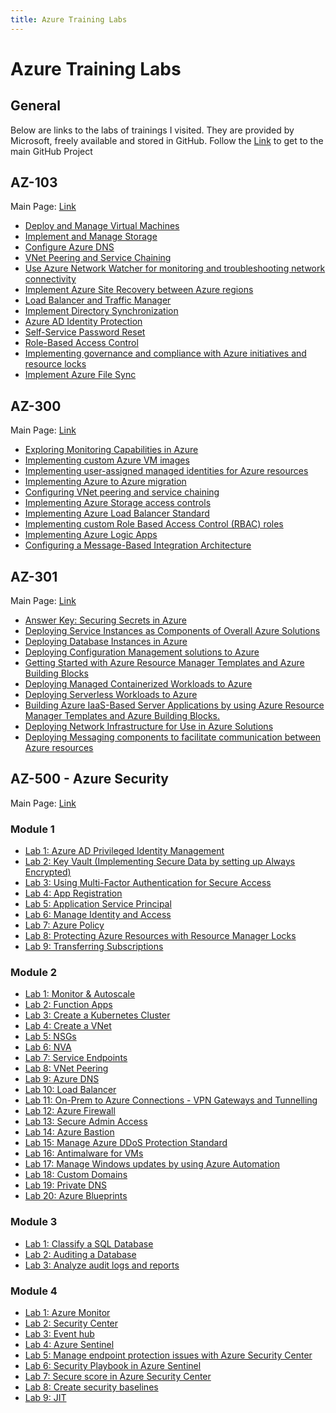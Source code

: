 ```yaml
---
title: Azure Training Labs
---
```


# Azure Training Labs

## General

Below are links to the labs of trainings I visited. They are provided by Microsoft, freely available and stored in GitHub. Follow the [Link](https://github.com/MicrosoftLearning) to get to the main GitHub Project

## AZ-103 

Main Page: [Link](https://github.com/MicrosoftLearning/AZ-103-MicrosoftAzureAdministrator)

* [Deploy and Manage Virtual Machines](https://github.com/MicrosoftLearning/AZ-103-MicrosoftAzureAdministrator/blob/master/Instructions/Labs/02a%20-%20Deploy%20and%20Manage%20Virtual%20Machines%20(az-100-03).md)
* [Implement and Manage Storage](https://github.com/MicrosoftLearning/AZ-103-MicrosoftAzureAdministrator/blob/master/Instructions/Labs/03%20-%20Implement%20and%20Manage%20Storage%20(az-100-02).md)
* [Configure Azure DNS](https://github.com/MicrosoftLearning/AZ-103-MicrosoftAzureAdministrator/blob/master/Instructions/Labs/04%20-%20Configure%20Azure%20DNS%20(az-100-04b).md)
* [VNet Peering and Service Chaining](https://github.com/MicrosoftLearning/AZ-103-MicrosoftAzureAdministrator/blob/master/Instructions/Labs/05%20-%20VNet%20Peering%20and%20Service%20Chaining%20(az-100-04).md)
* [Use Azure Network Watcher for monitoring and troubleshooting network connectivity](https://github.com/MicrosoftLearning/AZ-103-MicrosoftAzureAdministrator/blob/master/Instructions/Labs/06%20-%20Azure%20Network%20Watcher%20(az-101-03b).md)
* [Implement Azure Site Recovery between Azure regions](https://github.com/MicrosoftLearning/AZ-103-MicrosoftAzureAdministrator/blob/master/Instructions/Labs/07%20-%20Implement%20ASR%20Between%20Regions%20(az-101-01).md)
* [Load Balancer and Traffic Manager](https://github.com/MicrosoftLearning/AZ-103-MicrosoftAzureAdministrator/blob/master/Instructions/Labs/08%20-%20Load%20Balancer%20and%20Traffic%20Manager%20(az-101-03).md)
* [Implement Directory Synchronization](https://github.com/MicrosoftLearning/AZ-103-MicrosoftAzureAdministrator/blob/master/Instructions/Labs/09%20-%20Implement%20Directory%20Synchronization%20(az-100-05).md)
* [Azure AD Identity Protection](https://github.com/MicrosoftLearning/AZ-103-MicrosoftAzureAdministrator/blob/master/Instructions/Labs/10a%20-%20Azure%20AD%20Identity%20Protection%20(az-101-04b).md)
* [Self-Service Password Reset](https://github.com/MicrosoftLearning/AZ-103-MicrosoftAzureAdministrator/blob/master/Instructions/Labs/10b%20-%20Self-Service%20Password%20Reset%20(az-100-05b).md)
* [Role-Based Access Control](https://github.com/MicrosoftLearning/AZ-103-MicrosoftAzureAdministrator/blob/master/Instructions/Labs/11a%20-%20Role-Based%20Access%20Control%20(az-100-01).md)
* [Implementing governance and compliance with Azure initiatives and resource locks](https://github.com/MicrosoftLearning/AZ-103-MicrosoftAzureAdministrator/blob/master/Instructions/Labs/11b%20-%20Governance%20and%20Compliance%20(az-100-01b).md)
* [Implement Azure File Sync](https://github.com/MicrosoftLearning/AZ-103-MicrosoftAzureAdministrator/blob/master/Instructions/Labs/12%20-%20Implementing%20File%20Sync%20(az-100-02b).md)

## AZ-300

Main Page: [Link](https://github.com/MicrosoftLearning/AZ-300-MicrosoftAzureArchitectTechnologies)

* [Exploring Monitoring Capabilities in Azure](https://github.com/MicrosoftLearning/AZ-300-MicrosoftAzureArchitectTechnologies)
* [Implementing custom Azure VM images](https://github.com/MicrosoftLearning/AZ-300-MicrosoftAzureArchitectTechnologies/blob/master/Instructions/AZ-300T01_Lab_Mod03_Implementing%20Custom%20Azure%20VM%20Images.md)
* [Implementing user-assigned managed identities for Azure resources](https://github.com/MicrosoftLearning/AZ-300-MicrosoftAzureArchitectTechnologies/blob/master/Instructions/AZ-300T01_Lab_Mod05_Implementing%20user-assigned%20managed%20identities%20for%20Azure%20resources.md)
* [Implementing Azure to Azure migration](https://github.com/MicrosoftLearning/AZ-300-MicrosoftAzureArchitectTechnologies/blob/master/Instructions/AZ-300T02_Lab_Mod01_Implementing%20Azure%20to%20Azure%20migration.md)
* [Configuring VNet peering and service chaining](https://github.com/MicrosoftLearning/AZ-300-MicrosoftAzureArchitectTechnologies/blob/master/Instructions/AZ-300T02_Lab_Mod03_Configuring%20VNet%20peering%20and%20service%20chaining.md)
* [Implementing Azure Storage access controls](https://github.com/MicrosoftLearning/AZ-300-MicrosoftAzureArchitectTechnologies/blob/master/Instructions/AZ-300T03_Lab_Mod01_Implementing%20Azure%20Storage%20access%20controls.md)
* [Implementing Azure Load Balancer Standard](https://github.com/MicrosoftLearning/AZ-300-MicrosoftAzureArchitectTechnologies/blob/master/Instructions/AZ-300T03_Lab_Mod03_Implementing%20Azure%20Load%20Balancer%20Standard.md)
* [Implementing custom Role Based Access Control (RBAC) roles](https://github.com/MicrosoftLearning/AZ-300-MicrosoftAzureArchitectTechnologies/blob/master/Instructions/AZ-300T03_Lab_Mod04_Implementing%20custom%20Role%20Based%20Access%20Control%20roles.md)
* [Implementing Azure Logic Apps](https://github.com/MicrosoftLearning/AZ-300-MicrosoftAzureArchitectTechnologies/blob/master/Instructions/AZ-300T04_Lab_Mod01_Implementing%20Azure%20Logic%20Apps.md)
* [Configuring a Message-Based Integration Architecture](https://github.com/MicrosoftLearning/AZ-300-MicrosoftAzureArchitectTechnologies/blob/master/Instructions/AZ-300T06_Lab_Mod01_Configuring%20a%20Message-Based%20Integration%20Architecture.md)

## AZ-301

Main Page: [Link](https://github.com/MicrosoftLearning/AZ-301-MicrosoftAzureArchitectDesign)

* [Answer Key: Securing Secrets in Azure](https://github.com/MicrosoftLearning/AZ-301-MicrosoftAzureArchitectDesign/blob/master/Instructions/AZ-301T01_Lab_Mod01_Securing%20Secrets%20in%20Azure.md)
* [Deploying Service Instances as Components of Overall Azure Solutions](https://github.com/MicrosoftLearning/AZ-301-MicrosoftAzureArchitectDesign/blob/master/Instructions/AZ-301T01_Lab_Mod02_Deploying%20Service%20Instances%20as%20Components%20of%20Overall%20Azure%20Solutions.md)
* [Deploying Database Instances in Azure](https://github.com/MicrosoftLearning/AZ-301-MicrosoftAzureArchitectDesign/blob/master/Instructions/AZ-301T02_Lab_Mod02_Deploying%20Database%20Instances%20in%20Azure.md)
* [Deploying Configuration Management solutions to Azure](https://github.com/MicrosoftLearning/AZ-301-MicrosoftAzureArchitectDesign/blob/master/Instructions/AZ-301T02_Lab_Mod03_Deploying%20Configuration%20Management%20solutions%20to%20Azure.md)
* [Getting Started with Azure Resource Manager Templates and Azure Building Blocks](https://github.com/MicrosoftLearning/AZ-301-MicrosoftAzureArchitectDesign/blob/master/Instructions/AZ-301T03_Lab_Mod01_Getting%20Started%20with%20Azure%20Resource%20Manager%20Templates.md)
* [Deploying Managed Containerized Workloads to Azure](https://github.com/MicrosoftLearning/AZ-301-MicrosoftAzureArchitectDesign/blob/master/Instructions/AZ-301T03_Lab_Mod02_Deploying%20Managed%20Containerized%20Workloads%20to%20Azure.md)
* [Deploying Serverless Workloads to Azure](https://github.com/MicrosoftLearning/AZ-301-MicrosoftAzureArchitectDesign/blob/master/Instructions/AZ-301T03_Lab_Mod03_Deploying%20Serverless%20Workloads%20to%20Azure.md)
* [Building Azure IaaS-Based Server Applications by using Azure Resource Manager Templates and Azure Building Blocks.](https://github.com/MicrosoftLearning/AZ-301-MicrosoftAzureArchitectDesign/blob/master/Instructions/AZ-301T04_Lab_Mod02_Building%20Azure%20IaaS-Based%20Server%20Applications%20by%20using%20ARM.md)
* [Deploying Network Infrastructure for Use in Azure Solutions](https://github.com/MicrosoftLearning/AZ-301-MicrosoftAzureArchitectDesign/blob/master/Instructions/AZ-301T04_Lab_Mod03_Deploying%20Network%20Infrastructure%20for%20use%20in%20Azure%20Solutions.md)
* [Deploying Messaging components to facilitate communication between Azure resources](https://github.com/MicrosoftLearning/AZ-301-MicrosoftAzureArchitectDesign/blob/master/Instructions/AZ-301T04_Lab_Mod04_Deploying%20Messaging%20components%20to%20facilitate%20communication%20between%20Azure%20resources.md)

## AZ-500 - Azure Security

Main Page: [Link](https://github.com/MicrosoftLearning/AZ-500-Azure-Security)

### Module 1

* [Lab 1: Azure AD Privileged Identity Management](https://github.com/MicrosoftLearning/AZ-500-Azure-Security/blob/master/Instructions/Labs/Module_1/LAB_01_PIM.md)
* [Lab 2: Key Vault (Implementing Secure Data by setting up Always Encrypted)](https://github.com/MicrosoftLearning/AZ-500-Azure-Security/blob/master/Instructions/Labs/Module_1/LAB_02_Key_Vault.md)
* [Lab 3: Using Multi-Factor Authentication for Secure Access](https://github.com/MicrosoftLearning/AZ-500-Azure-Security/blob/master/Instructions/Labs/Module_1/LAB_03_MFA.md)
* [Lab 4: App Registration](https://github.com/MicrosoftLearning/AZ-500-Azure-Security/blob/master/Instructions/Labs/Module_1/LAB_04_App_Registration.md)
* [Lab 5: Application Service Principal](https://github.com/MicrosoftLearning/AZ-500-Azure-Security/blob/master/Instructions/Labs/Module_1/LAB_05_Application_Service_Principal.md)
* [Lab 6: Manage Identity and Access](https://github.com/MicrosoftLearning/AZ-500-Azure-Security/blob/master/Instructions/Labs/Module_1/LAB_06_RBAC.md)
* [Lab 7: Azure Policy](https://github.com/MicrosoftLearning/AZ-500-Azure-Security/blob/master/Instructions/Labs/Module_1/LAB_07_Azure_Policy.md)
* [Lab 8: Protecting Azure Resources with Resource Manager Locks](https://github.com/MicrosoftLearning/AZ-500-Azure-Security/blob/master/Instructions/Labs/Module_1/LAB_08_Azure_Locks.md)
* [Lab 9: Transferring Subscriptions](https://github.com/MicrosoftLearning/AZ-500-Azure-Security/blob/master/Instructions/Labs/Module_1/LAB_09_Subscriptions.md)

### Module 2

* [Lab 1: Monitor & Autoscale](https://github.com/MicrosoftLearning/AZ-500-Azure-Security/blob/master/Instructions/Labs/Module_2/LAB_01_Monitor%20%26%20Autoscale.md)
* [Lab 2: Function Apps](https://github.com/MicrosoftLearning/AZ-500-Azure-Security/blob/master/Instructions/Labs/Module_2/LAB_02_Function%20Apps.md)
* [Lab 3: Create a Kubernetes Cluster](https://github.com/MicrosoftLearning/AZ-500-Azure-Security/blob/master/Instructions/Labs/Module_2/LAB_03_Create%20a%20Kubernetes%20Cluster.md)
* [Lab 4: Create a VNet](https://github.com/MicrosoftLearning/AZ-500-Azure-Security/blob/master/Instructions/Labs/Module_2/LAB_04_Create%20a%20VNet.md)
* [Lab 5: NSGs](https://github.com/MicrosoftLearning/AZ-500-Azure-Security/blob/master/Instructions/Labs/Module_2/LAB_05_NSGs.md)
* [Lab 6: NVA](https://github.com/MicrosoftLearning/AZ-500-Azure-Security/blob/master/Instructions/Labs/Module_2/LAB_06_NVA.md)
* [Lab 7: Service Endpoints](https://github.com/MicrosoftLearning/AZ-500-Azure-Security/blob/master/Instructions/Labs/Module_2/LAB_07_Service%20Endpoints.md)
* [Lab 8: VNet Peering](https://github.com/MicrosoftLearning/AZ-500-Azure-Security/blob/master/Instructions/Labs/Module_2/LAB_08_VNet%20Peering.md)
* [Lab 9: Azure DNS](https://github.com/MicrosoftLearning/AZ-500-Azure-Security/blob/master/Instructions/Labs/Module_2/LAB_09_Azure%20DNS.md)
* [Lab 10: Load Balancer](https://github.com/MicrosoftLearning/AZ-500-Azure-Security/blob/master/Instructions/Labs/Module_2/LAB_10_Load%20Balancer%20and%20App%20Gateway.md)
* [Lab 11: On-Prem to Azure Connections - VPN Gateways and Tunnelling](https://github.com/MicrosoftLearning/AZ-500-Azure-Security/blob/master/Instructions/Labs/Module_2/LAB_11_VPN%20Gateways%20and%20Tunnelling.md)
* [Lab 12: Azure Firewall](https://github.com/MicrosoftLearning/AZ-500-Azure-Security/blob/master/Instructions/Labs/Module_2/LAB_12_Azure%20Firewall.md)
* [Lab 13: Secure Admin Access](https://github.com/MicrosoftLearning/AZ-500-Azure-Security/blob/master/Instructions/Labs/Module_2/LAB_13_Secure%20Admin%20Access.md)
* [Lab 14: Azure Bastion](https://github.com/MicrosoftLearning/AZ-500-Azure-Security/blob/master/Instructions/Labs/Module_2/LAB_14_Azure%20Bastion.md)
* [Lab 15: Manage Azure DDoS Protection Standard](https://github.com/MicrosoftLearning/AZ-500-Azure-Security/blob/master/Instructions/Labs/Module_2/LAB_15_DDoS%20Protection.md)
* [Lab 16: Antimalware for VMs](https://github.com/MicrosoftLearning/AZ-500-Azure-Security/blob/master/Instructions/Labs/Module_2/LAB_16_Antimalware.md)
* [Lab 17: Manage Windows updates by using Azure Automation](https://github.com/MicrosoftLearning/AZ-500-Azure-Security/blob/master/Instructions/Labs/Module_2/LAB_17_Update%20Management.md)
* [Lab 18: Custom Domains](https://github.com/MicrosoftLearning/AZ-500-Azure-Security/blob/master/Instructions/Labs/Module_2/LAB_18_Custom%20Domains.md)
* [Lab 19: Private DNS](https://github.com/MicrosoftLearning/AZ-500-Azure-Security/blob/master/Instructions/Labs/Module_2/LAB_19_Private%20DNS.md)
* [Lab 20: Azure Blueprints](https://github.com/MicrosoftLearning/AZ-500-Azure-Security/blob/master/Instructions/Labs/Module_2/LAB_20_Azure%20Blueprints.md)

### Module 3

* [Lab 1: Classify a SQL Database](https://github.com/MicrosoftLearning/AZ-500-Azure-Security/blob/master/Instructions/Labs/Module_3/LAB_01_Classify%20a%20SQL%20Database.md)
* [Lab 2: Auditing a Database](https://github.com/MicrosoftLearning/AZ-500-Azure-Security/blob/master/Instructions/Labs/Module_3/LAB_02_Auditing%20a%20Database.md)
* [Lab 3: Analyze audit logs and reports](https://github.com/MicrosoftLearning/AZ-500-Azure-Security/blob/master/Instructions/Labs/Module_3/LAB_03_Analyze%20audit%20logs%20and%20reports.md)

### Module 4

* [Lab 1: Azure Monitor](https://github.com/MicrosoftLearning/AZ-500-Azure-Security/blob/master/Instructions/Labs/Module_4/LAB_01_Azure%20Monitor.md)
* [Lab 2: Security Center](https://github.com/MicrosoftLearning/AZ-500-Azure-Security/blob/master/Instructions/Labs/Module_4/LAB_02_Security%20Center.md)
* [Lab 3: Event hub](https://github.com/MicrosoftLearning/AZ-500-Azure-Security/blob/master/Instructions/Labs/Module_4/LAB_03_Event%20Hub.md)
* [Lab 4: Azure Sentinel](https://github.com/MicrosoftLearning/AZ-500-Azure-Security/blob/master/Instructions/Labs/Module_4/LAB_04_Azure%20Sentinel.md)
* [Lab 5: Manage endpoint protection issues with Azure Security Center](https://github.com/MicrosoftLearning/AZ-500-Azure-Security/blob/master/Instructions/Labs/Module_4/LAB_05_Manage%20endpoint%20protection%20issues.md)
* [Lab 6: Security Playbook in Azure Sentinel](https://github.com/MicrosoftLearning/AZ-500-Azure-Security/blob/master/Instructions/Labs/Module_4/LAB_06_Security%20Playbook%20in%20Azure%20Sentinel.md)
* [Lab 7: Secure score in Azure Security Center](https://github.com/MicrosoftLearning/AZ-500-Azure-Security/blob/master/Instructions/Labs/Module_4/LAB_07_Secure%20score%20in%20Azure%20Security%20Center.md)
* [Lab 8: Create security baselines](https://github.com/MicrosoftLearning/AZ-500-Azure-Security/blob/master/Instructions/Labs/Module_4/LAB_08_Create%20security%20baselines.md)
* [Lab 9: JIT](https://github.com/MicrosoftLearning/AZ-500-Azure-Security/blob/master/Instructions/Labs/Module_4/LAB_09_JIT.md)
